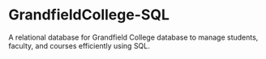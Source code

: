 # GrandfieldCollege-SQL
A relational database for Grandfield College database to manage students, faculty, and courses efficiently using SQL.
